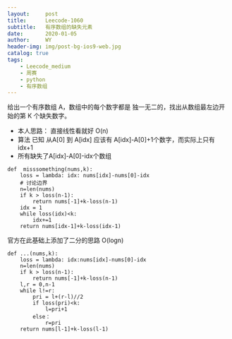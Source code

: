 ```yaml
---
layout:     post
title:      Leecode-1060
subtitle:   有序数组的缺失元素
date:       2020-01-05
author:     WY
header-img: img/post-bg-ios9-web.jpg
catalog: true
tags:
    - Leecode_medium
    - 周赛
    - python
    - 有序数组
---
```


给出一个有序数组 A，数组中的每个数字都是 独一无二的，找出从数组最左边开始的第 K 个缺失数字。

- 本人思路： 直接线性看就好 O(n)
- 算法 已知 从A[0] 到 A[idx] 应该有 A[idx]-A[0]+1个数字，而实际上只有idx+1
- 所有缺失了A[idx]-A[0]-idx个数组

```
def  misssomething(nums,k):
    loss = lambda: idx: nums[idx]-nums[0]-idx
    # 讨论边界
    n=len(nums)
    if k > loss(n-1):
        return nums[-1]+k-loss(n-1)
    idx = 1
    while loss(idx)<k:
        idx+=1
    return nums[idx-1]+k-loss(idx-1)
```

官方在此基础上添加了二分的思路 O(logn)

```
def ...(nums,k):
    loss = lambda: idx:nums[idx]-nums[0]-idx
    n=len(nums)
    if k > loss(n-1):
        return nums[-1]+k-loss(n-1)
    l,r = 0,n-1
    while l!=r:
        pri = l+(r-l)//2
        if loss(pri)<k:
            l=pri+1
        else：
            r=pri
    return nums[l-1]+k-loss(l-1)
```